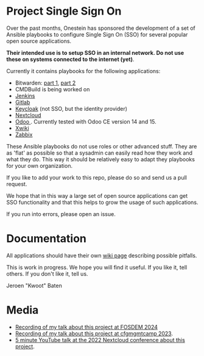 # Project Single Sign On

Over the past months, Onestein has sponsored the development of a set of
Ansible playbooks to configure Single Sign On (SSO) for several popular open
source applications.

**Their intended use is to setup SSO in an internal network. Do not use these on systems connected to the internet (yet)**.

Currently it contains playbooks for the following applications:

- Bitwarden: [part 1](playbooks/install-bitwarden-part-1.yml), [part 2](playbooks/install-bitwarden-part-2-saml-sso.yml)
- CMDBuild is being worked on
- [Jenkins](playbooks/install-jenkins-sso.yml)
- [Gitlab](playbooks/install-gitlab-sso.yml)
- [Keycloak](playbooks/install-keycloak-nginx.yml) (not SSO, but the identity provider)
- [Nextcloud](playbooks/install-nextcloud-sso.yml)
- [Odoo ](install-odoo-sso.yml). Currently tested with Odoo CE version 14 and 15.
- [Xwiki](playbooks/install-xwiki-sso.yml)
- [Zabbix](install-zabbix-server-sso.yml)

These Ansible playbooks do not use roles or other advanced stuff.
They are as 'flat' as possible so that a sysadmin can easily read how they work and what they do.
This way it should be relatively easy to adapt they playbooks for your own organization.

If you like to add your work to this repo, please do so and send us a pull request.

We hope that in this way a large set of open source applications can get SSO functionality
and that this helps to grow the usage of such applications.

If you run into errors, please open an issue.

# Documentation

All applications should have their own [wiki page](https://github.com/onesteinbv/Project_Single_Sign_On/wiki) describing possible pitfalls.

This is work in progress. We hope you will find it useful.
If you like it, tell others. If you don't like it, tell us.

Jeroen "Kwoot" Baten

# Media

- [Recording of my talk about this project at FOSDEM 2024](https://mirror.as35701.net/video.fosdem.org/2024/k3401/fosdem-2024-1665-making-ansible-playbooks-to-configure-single-sign-on-for-popular-open-source-applications.av1.webm)
- [Recording of my talk about this project at cfgmgmtcamp 2023](https://www.youtube.com/watch?v=LXrtg0_wMqc).
- [5 minute YouTube talk at the 2022 Nextcloud conference about this project](https://www.youtube.com/watch?v=pDPKzo8Bi10).
